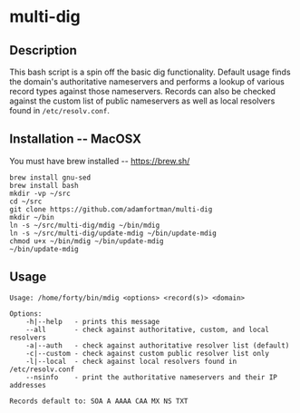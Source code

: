 # multi-dig

## Description

This bash script is a spin off the basic dig functionality. Default usage finds the domain's authoritative nameservers and performs a lookup of various record types against those nameservers. Records can also be checked against the custom list of public nameservers as well as local resolvers found in `/etc/resolv.conf`.

## Installation -- MacOSX

You must have brew installed -- https://brew.sh/

```
brew install gnu-sed
brew install bash
mkdir -vp ~/src
cd ~/src
git clone https://github.com/adamfortman/multi-dig
mkdir ~/bin
ln -s ~/src/multi-dig/mdig ~/bin/mdig
ln -s ~/src/multi-dig/update-mdig ~/bin/update-mdig
chmod u+x ~/bin/mdig ~/bin/update-mdig
~/bin/update-mdig
```

## Usage

```
Usage: /home/forty/bin/mdig <options> <record(s)> <domain>

Options:
	-h|--help   - prints this message
	--all		- check against authoritative, custom, and local resolvers
	-a|--auth   - check against authoritative resolver list (default)
	-c|--custom - check against custom public resolver list only
	-l|--local  - check against local resolvers found in /etc/resolv.conf
	--nsinfo    - print the authoritative nameservers and their IP addresses

Records default to: SOA A AAAA CAA MX NS TXT
```

